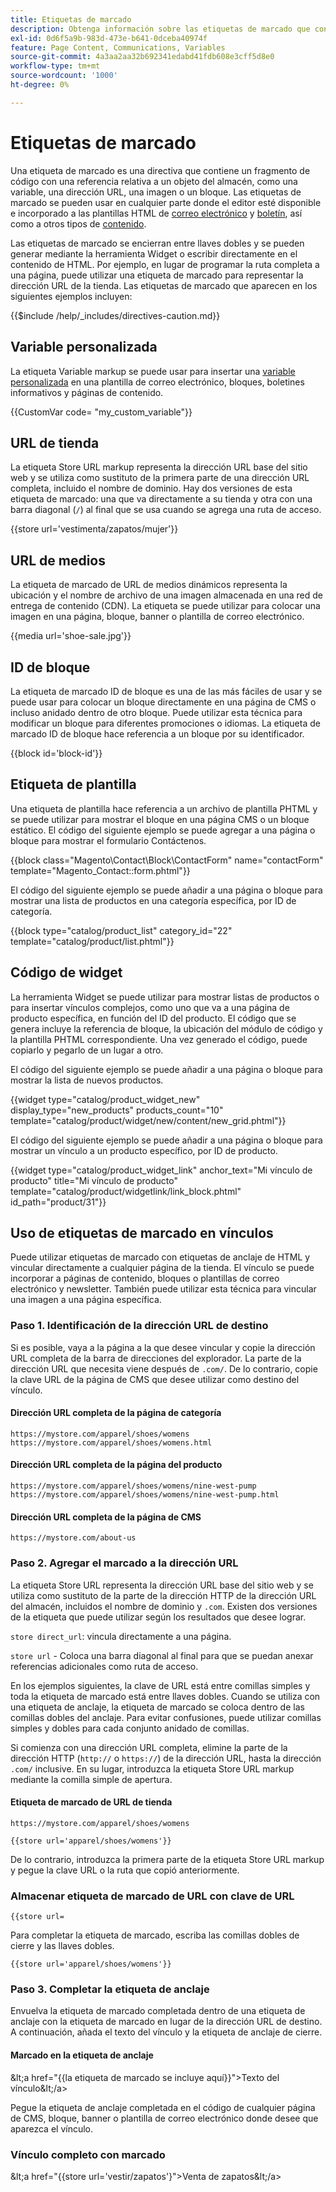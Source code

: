 ```yaml
---
title: Etiquetas de marcado
description: Obtenga información sobre las etiquetas de marcado que contienen fragmentos de código para hacer referencia a un objeto de su tienda.
exl-id: 0d6f5a9b-983d-473e-b641-0dceba40974f
feature: Page Content, Communications, Variables
source-git-commit: 4a3aa2aa32b692341edabd41fdb608e3cff5d8e0
workflow-type: tm+mt
source-wordcount: '1000'
ht-degree: 0%

---
```


# Etiquetas de marcado

Una etiqueta de marcado es una directiva que contiene un fragmento de código con una referencia relativa a un objeto del almacén, como una variable, una dirección URL, una imagen o un bloque. Las etiquetas de marcado se pueden usar en cualquier parte donde el editor esté disponible e incorporado a las plantillas HTML de [correo electrónico](email-templates.md) y [boletín](../merchandising-promotions/newsletter-template.md), así como a otros tipos de [contenido](../content-design/introduction.md#content).

Las etiquetas de marcado se encierran entre llaves dobles y se pueden generar mediante la herramienta Widget o escribir directamente en el contenido de HTML. Por ejemplo, en lugar de programar la ruta completa a una página, puede utilizar una etiqueta de marcado para representar la dirección URL de la tienda. Las etiquetas de marcado que aparecen en los siguientes ejemplos incluyen:

{{$include /help/_includes/directives-caution.md}}

## Variable personalizada

La etiqueta Variable markup se puede usar para insertar una [variable personalizada](variables-custom.md) en una plantilla de correo electrónico, bloques, boletines informativos y páginas de contenido.

\{\{CustomVar code= &quot;my_custom_variable&quot;}}

## URL de tienda

La etiqueta Store URL markup representa la dirección URL base del sitio web y se utiliza como sustituto de la primera parte de una dirección URL completa, incluido el nombre de dominio. Hay dos versiones de esta etiqueta de marcado: una que va directamente a su tienda y otra con una barra diagonal (`/`) al final que se usa cuando se agrega una ruta de acceso.

\{\{store url=&#39;vestimenta/zapatos/mujer&#39;}}

## URL de medios

La etiqueta de marcado de URL de medios dinámicos representa la ubicación y el nombre de archivo de una imagen almacenada en una red de entrega de contenido (CDN). La etiqueta se puede utilizar para colocar una imagen en una página, bloque, banner o plantilla de correo electrónico.

\{\{media url=&#39;shoe-sale.jpg&#39;}}

## ID de bloque

La etiqueta de marcado ID de bloque es una de las más fáciles de usar y se puede usar para colocar un bloque directamente en una página de CMS o incluso anidado dentro de otro bloque. Puede utilizar esta técnica para modificar un bloque para diferentes promociones o idiomas. La etiqueta de marcado ID de bloque hace referencia a un bloque por su identificador.

\{\{block id=&#39;block-id&#39;}}

## Etiqueta de plantilla

Una etiqueta de plantilla hace referencia a un archivo de plantilla PHTML y se puede utilizar para mostrar el bloque en una página CMS o un bloque estático. El código del siguiente ejemplo se puede agregar a una página o bloque para mostrar el formulario Contáctenos.

\{\{block class=&quot;Magento\Contact\Block\ContactForm&quot; name=&quot;contactForm&quot; template=&quot;Magento_Contact::form.phtml&quot;}}

El código del siguiente ejemplo se puede añadir a una página o bloque para mostrar una lista de productos en una categoría específica, por ID de categoría.

\{\{block type=&quot;catalog/product_list&quot; category_id=&quot;22&quot; template=&quot;catalog/product/list.phtml&quot;}}

## Código de widget

La herramienta Widget se puede utilizar para mostrar listas de productos o para insertar vínculos complejos, como uno que va a una página de producto específica, en función del ID del producto. El código que se genera incluye la referencia de bloque, la ubicación del módulo de código y la plantilla PHTML correspondiente. Una vez generado el código, puede copiarlo y pegarlo de un lugar a otro.

El código del siguiente ejemplo se puede añadir a una página o bloque para mostrar la lista de nuevos productos.

\{\{widget type=&quot;catalog/product_widget_new&quot; display_type=&quot;new_products&quot; products_count=&quot;10&quot; template=&quot;catalog/product/widget/new/content/new_grid.phtml&quot;}}

El código del siguiente ejemplo se puede añadir a una página o bloque para mostrar un vínculo a un producto específico, por ID de producto.

\{\{widget type=&quot;catalog/product_widget_link&quot; anchor_text=&quot;Mi vínculo de producto&quot; title=&quot;Mi vínculo de producto&quot; template=&quot;catalog/product/widgetlink/link_block.phtml&quot; id_path=&quot;product/31&quot;}}

## Uso de etiquetas de marcado en vínculos

Puede utilizar etiquetas de marcado con etiquetas de anclaje de HTML y vincular directamente a cualquier página de la tienda. El vínculo se puede incorporar a páginas de contenido, bloques o plantillas de correo electrónico y newsletter. También puede utilizar esta técnica para vincular una imagen a una página específica.

### Paso 1. Identificación de la dirección URL de destino

Si es posible, vaya a la página a la que desee vincular y copie la dirección URL completa de la barra de direcciones del explorador. La parte de la dirección URL que necesita viene después de `.com/`. De lo contrario, copie la clave URL de la página de CMS que desee utilizar como destino del vínculo.

#### Dirección URL completa de la página de categoría

`https://mystore.com/apparel/shoes/womens`
`https://mystore.com/apparel/shoes/womens.html`

#### Dirección URL completa de la página del producto

`https://mystore.com/apparel/shoes/womens/nine-west-pump`
`https://mystore.com/apparel/shoes/womens/nine-west-pump.html`

#### Dirección URL completa de la página de CMS

`https://mystore.com/about-us`

### Paso 2. Agregar el marcado a la dirección URL

La etiqueta Store URL representa la dirección URL base del sitio web y se utiliza como sustituto de la parte de la dirección HTTP de la dirección URL del almacén, incluidos el nombre de dominio y `.com`. Existen dos versiones de la etiqueta que puede utilizar según los resultados que desee lograr.

`store direct_url`: vincula directamente a una página.

`store url` - Coloca una barra diagonal al final para que se puedan anexar referencias adicionales como ruta de acceso.

En los ejemplos siguientes, la clave de URL está entre comillas simples y toda la etiqueta de marcado está entre llaves dobles. Cuando se utiliza con una etiqueta de anclaje, la etiqueta de marcado se coloca dentro de las comillas dobles del anclaje. Para evitar confusiones, puede utilizar comillas simples y dobles para cada conjunto anidado de comillas.

Si comienza con una dirección URL completa, elimine la parte de la dirección HTTP (`http://` o `https://`) de la dirección URL, hasta la dirección `.com/` inclusive. En su lugar, introduzca la etiqueta Store URL markup mediante la comilla simple de apertura.

#### Etiqueta de marcado de URL de tienda

`https://mystore.com/apparel/shoes/womens`

`{{store url='apparel/shoes/womens'}}`

De lo contrario, introduzca la primera parte de la etiqueta Store URL markup y pegue la clave URL o la ruta que copió anteriormente.

### Almacenar etiqueta de marcado de URL con clave de URL

`{{store url=`

Para completar la etiqueta de marcado, escriba las comillas dobles de cierre y las llaves dobles.

`{{store url='apparel/shoes/womens'}}`

### Paso 3. Completar la etiqueta de anclaje

Envuelva la etiqueta de marcado completada dentro de una etiqueta de anclaje con la etiqueta de marcado en lugar de la dirección URL de destino. A continuación, añada el texto del vínculo y la etiqueta de anclaje de cierre.

#### Marcado en la etiqueta de anclaje

\&lt;a href=&quot;\{\{la etiqueta de marcado se incluye aquí}}&quot;>Texto del vínculo\&lt;/a>

Pegue la etiqueta de anclaje completada en el código de cualquier página de CMS, bloque, banner o plantilla de correo electrónico donde desee que aparezca el vínculo.

### Vínculo completo con marcado

\&lt;a href=&quot;\{\{store url=&#39;vestir/zapatos&#39;}&quot;>Venta de zapatos\&lt;/a>

<!-- Last updated from includes: 2022-08-30 15:36:09 -->
